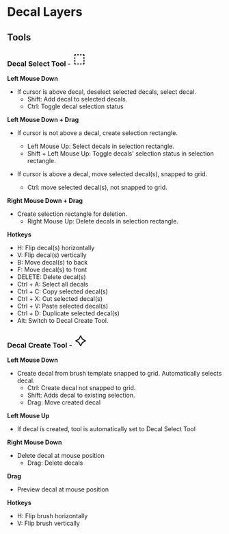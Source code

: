 # Decal Layers

## Tools

### Decal Select Tool - <img src="https://raw.githubusercontent.com/AustinEast/ogmo-site/gh-pages/img/icons/selection.png" class="down-eight" width="32"/>

**Left Mouse Down**

- If cursor is above decal, deselect selected decals, select decal.
  + Shift: Add decal to selected decals.
  + Ctrl: Toggle decal selection status

**Left Mouse Down + Drag**

- If cursor is not above a decal, create selection rectangle.
  + Left Mouse Up: Select decals in selection rectangle.
  + Shift + Left Mouse Up: Toggle decals' selection status in selection rectangle.

- If cursor is above a decal, move selected decal(s), snapped to grid.
  + Ctrl: move selected decal(s), not snapped to grid.

**Right Mouse Down + Drag**

- Create selection rectangle for deletion.
  + Right Mouse Up: Delete decals in selection rectangle.

**Hotkeys**

- H: Flip decal(s) horizontally
- V: Flip decal(s) vertically
- B: Move decal(s) to back
- F: Move decal(s) to front
- DELETE: Delete decal(s)
- Ctrl + A: Select all decals
- Ctrl + C: Copy selected decal(s)
- Ctrl + X: Cut selected decal(s)
- Ctrl + V: Paste selected decal(s)
- Ctrl + D: Duplicate selected decal(s)
- Alt: Switch to Decal Create Tool.

### Decal Create Tool - <img src="https://raw.githubusercontent.com/AustinEast/ogmo-site/gh-pages/img/icons/entity-create.png" class="down-eight" width="32"/>

**Left Mouse Down**

- Create decal from brush template snapped to grid. Automatically selects decal.
  + Ctrl: Create decal not snapped to grid.
  + Shift: Adds decal to existing selection.
  + Drag: Move created decal

**Left Mouse Up**

- If decal is created, tool is automatically set to Decal Select Tool

**Right Mouse Down**

- Delete decal at mouse position
  + Drag: Delete decals

**Drag**

- Preview decal at mouse position

**Hotkeys**

- H: Flip brush horizontally
- V: Flip brush vertically